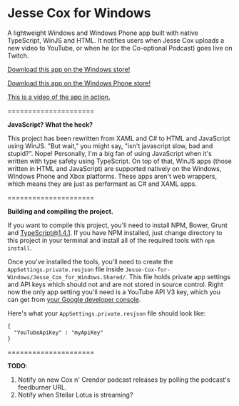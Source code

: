 Jesse Cox for Windows
=====================

A lightweight Windows and Windows Phone app built with native TypeScript, WinJS and HTML. It notifies users when Jesse Cox uploads a new video to YouTube, or when he (or the Co-optional Podcast) goes live on Twitch. 

[Download this app on the Windows store!](http://apps.microsoft.com/windows/app/jesse-cox-for-windows/3911c24b-4b3b-4247-9932-439b68974b58)

[Download this app on the Windows Phone store!](http://www.windowsphone.com/s?appid=c0562347-055c-4812-a6f7-8f6020f3388c)

[This is a video of the app in action.](https://www.youtube.com/watch?v=-iNRvat2QBA)

=====================

**JavaScript? What the heck?**

This project has been rewritten from XAML and C# to HTML and JavaScript using WinJS. "But wait,"  you might say, "isn't javascript slow, bad and stupid?". Nope! Personally, I'm a big fan of using JavaScript when it's written with type safety using TypeScript. On top of that, WinJS apps (those written in HTML and JavaScript) are supported natively on the Windows, Windows Phone and Xbox platforms. These apps aren't web wrappers, which means they are just as performant as C# and XAML apps. 

=====================

**Building and compiling the project.**

If you want to compile this project, you'll need to install NPM, Bower, Grunt and TypeScript@1.4.1. If you have NPM installed, just change directory to this project in your terminal and install all of the required tools with `npm install`.

Once you've installed the tools, you'll need to create the `AppSettings.private.resjson` file inside `Jesse-Cox-for-Windows/Jesse_Cox_for_Windows.Shared/`. This file holds private app settings and API keys which should not and are not stored in source control. Right now the only app setting you'll need is a YouTube API V3 key, which you can get from [your Google developer console](https://console.developers.google.com).

Here's what your `AppSettings.private.resjson` file should look like:

```
{
  "YouTubeApiKey" : "myApiKey"
}
```

=====================

**TODO**:

1. Notify on new Cox n' Crendor podcast releases by polling the podcast's feedburner URL.
2. Notify when Stellar Lotus is streaming?

